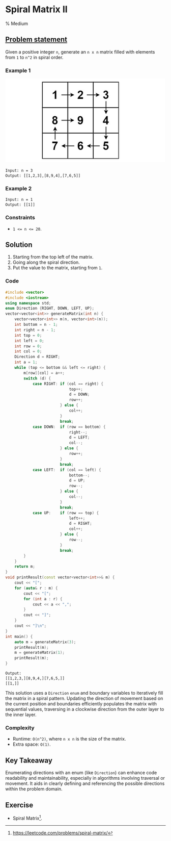 # Spiral Matrix II
% Medium 

## [Problem statement](https://leetcode.com/problems/spiral-matrix-ii/)

Given a positive integer `n`, generate an `n x n` matrix filled with elements from `1` to `n^2` in spiral order.

### Example 1

![Example 1](59_spiraln.jpg)

```plain
Input: n = 3
Output: [[1,2,3],[8,9,4],[7,6,5]]
```
### Example 2
```plain
Input: n = 1
Output: [[1]]
``` 

### Constraints

* `1 <= n <= 20`.

## Solution 

1. Starting from the top left of the matrix.
2. Going along the spiral direction. 
3. Put the value to the matrix, starting from `1`.

### Code

```cpp
#include <vector>
#include <iostream>
using namespace std;
enum Direction {RIGHT, DOWN, LEFT, UP};
vector<vector<int>> generateMatrix(int n) {
    vector<vector<int>> m(n, vector<int>(n));
    int bottom = n - 1;
    int right = n - 1;
    int top = 0;
    int left = 0;
    int row = 0;
    int col = 0;
    Direction d = RIGHT;
    int a = 1;
    while (top <= bottom && left <= right) {
        m[row][col] = a++;
        switch (d) {
            case RIGHT: if (col == right) {
                            top++;
                            d = DOWN;
                            row++;
                        } else {
                            col++;
                        }
                        break;
            case DOWN:  if (row == bottom) {
                            right--;
                            d = LEFT;
                            col--;
                        } else {
                            row++;
                        }
                        break;
            case LEFT:  if (col == left) {
                            bottom--;
                            d = UP;
                            row--;
                        } else {
                            col--;
                        }
                        break;
            case UP:    if (row == top) {
                            left++;
                            d = RIGHT;
                            col++;
                        } else {
                            row--;
                        }
                        break;
        }
    }
    return m;
}
void printResult(const vector<vector<int>>& m) {
    cout << "[";
    for (auto& r : m) {
        cout << "[";
        for (int a : r) {
            cout << a << ",";
        }
        cout << "]";
    }
    cout << "]\n";
}
int main() {
    auto m = generateMatrix(3);
    printResult(m);
    m = generateMatrix(1);
    printResult(m);
}
```
```plain
Output:
[[1,2,3,][8,9,4,][7,6,5,]]
[[1,]]
```

This solution uses a `Direction` `enum` and boundary variables to iteratively fill the matrix in a spiral pattern. Updating the direction of movement based on the current position and boundaries efficiently populates the matrix with sequential values, traversing in a clockwise direction from the outer layer to the inner layer.

### Complexity

* Runtime: `O(n^2)`, where `n x n` is the size of the matrix.
* Extra space: `O(1)`.

## Key Takeaway

Enumerating directions with an enum (like `Direction`) can enhance code readability and maintainability, especially in algorithms involving traversal or movement. It aids in clearly defining and referencing the possible directions within the problem domain.

## Exercise
- Spiral Matrix[^ex].

[^ex]: https://leetcode.com/problems/spiral-matrix/